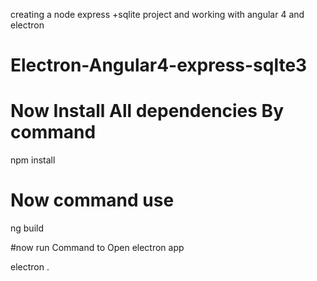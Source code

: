 creating a node express +sqlite project 
and working with angular 4 and electron


# Electron-Angular4-express-sqlte3

# Now Install All dependencies By command


npm install

# Now  command use

ng build

#now run Command to Open electron app

electron .
